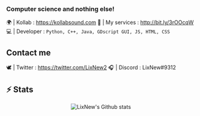 ### Computer science and nothing else! 

🌍 | Kollab : https://kollabsound.com
🤝 | My services : http://bit.ly/3rOOcqW
💻 | Developer : ```Python, C++, Java, GDscript GUI, JS, HTML, CSS```

## Contact me
🕊️ | Twitter : https://twitter.com/LixNew2
🎧 | Discord : LixNew#9312

## ⚡ Stats
<p align="center">

  <img src="https://github-readme-stats.vercel.app/api?username=LixNew2&theme=tokyonight&show_icons=true&count_private=true" alt="LixNew's Github stats">
</p>
